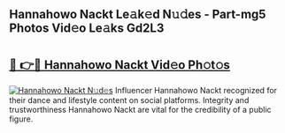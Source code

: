 ## Hannahowo Nackt Le𝚊k𝚎d N𝚞𝚍es - Part-mg5 Photos Vid𝚎o Le𝚊ks Gd2L3

# <h2><a href="http://fb9zk9.evod.top/?m=Hannahowo+Nackt">🔗 👉🔴 Hannahowo Nackt Vid𝚎o Ph𝚘t𝚘s</a></h2>

[![Hannahowo Nackt N𝚞d𝚎s](https://i.imgur.com/8V9OHl7.gif)](http://fb9zk9.evod.top/?m=Hannahowo+Nackt)
Influencer Hannahowo Nackt recognized for their dance and lifestyle content on social platforms. Integrity and trustworthiness Hannahowo Nackt are vital for the credibility of a public figure. 
